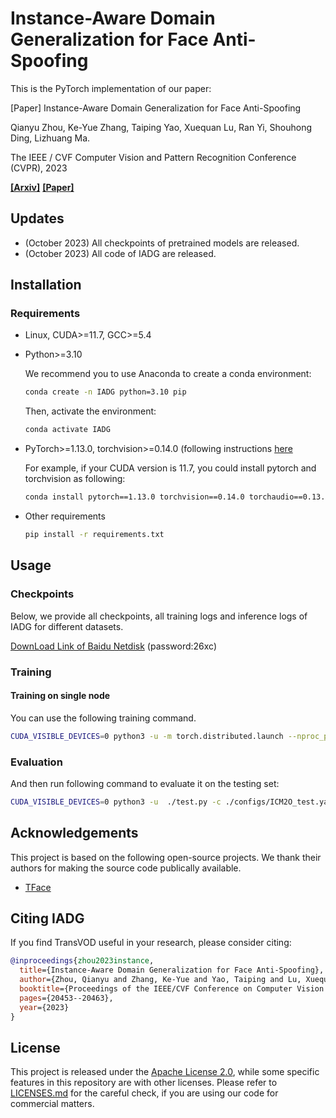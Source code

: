 # Instance-Aware Domain Generalization for Face Anti-Spoofing

This is the PyTorch implementation of our paper:

[Paper] Instance-Aware Domain Generalization for Face Anti-Spoofing

Qianyu Zhou, Ke-Yue Zhang, Taiping Yao, Xuequan Lu, Ran Yi, Shouhong Ding, Lizhuang Ma.

The IEEE / CVF Computer Vision and Pattern Recognition Conference (CVPR), 2023

**[[Arxiv]](https://arxiv.org/pdf/2304.05640.pdf)**
**[[Paper]](https://openaccess.thecvf.com/content/CVPR2023/papers/Zhou_Instance-Aware_Domain_Generalization_for_Face_Anti-Spoofing_CVPR_2023_paper.pdf)**

## Updates
- (October 2023) All checkpoints of pretrained models are released. 
- (October 2023) All code of IADG are released. 


## Installation

### Requirements

* Linux, CUDA>=11.7, GCC>=5.4
  
* Python>=3.10

    We recommend you to use Anaconda to create a conda environment:
    ```bash
    conda create -n IADG python=3.10 pip
    ```
    Then, activate the environment:
    ```bash
    conda activate IADG
    ```
  
* PyTorch>=1.13.0, torchvision>=0.14.0 (following instructions [here](https://pytorch.org/)

    For example, if your CUDA version is 11.7, you could install pytorch and torchvision as following:
    ```bash
    conda install pytorch==1.13.0 torchvision==0.14.0 torchaudio==0.13.0 -c pytorch
    ```
  
* Other requirements
    ```bash
    pip install -r requirements.txt
    ```


## Usage

### Checkpoints
Below, we provide all checkpoints, all training logs and inference logs of IADG for different datasets.


[DownLoad Link of Baidu Netdisk](https://pan.baidu.com/s/1a3snwN6O1IUOtxt6VU-t8Q) (password:26xc)


### Training

#### Training on single node
You can use the following training command.  
   
```bash
CUDA_VISIBLE_DEVICES=0 python3 -u -m torch.distributed.launch --nproc_per_node=1 --master_port 17850 ./train.py -c ./configs/ICM2O.yaml
```  

### Evaluation
And then run following command to evaluate it on the testing set:
```bash
CUDA_VISIBLE_DEVICES=0 python3 -u  ./test.py -c ./configs/ICM2O_test.yaml --ckpt checkpoint_file
```

## Acknowledgements

This project is based on the following open-source projects. We thank their
authors for making the source code publically available.

* [TFace](https://github.com/Tencent/TFace/tree/master)


## Citing IADG
If you find TransVOD useful in your research, please consider citing:
```bibtex
@inproceedings{zhou2023instance,
  title={Instance-Aware Domain Generalization for Face Anti-Spoofing},
  author={Zhou, Qianyu and Zhang, Ke-Yue and Yao, Taiping and Lu, Xuequan and Yi, Ran and Ding, Shouhong and Ma, Lizhuang},
  booktitle={Proceedings of the IEEE/CVF Conference on Computer Vision and Pattern Recognition (CVPR)},
  pages={20453--20463},
  year={2023}
}
```

## License

This project is released under the [Apache License 2.0](LICENSE), while some 
specific features in this repository are with other licenses. Please refer to 
[LICENSES.md](LICENSES.md) for the careful check, if you are using our code for 
commercial matters.

